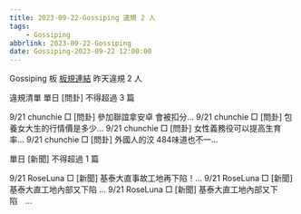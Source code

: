 ```yaml
---
title: 2023-09-22-Gossiping 違規 2 人
tags:
    - Gossiping
abbrlink: 2023-09-22-Gossiping
date: Gossiping-2023-09-22 12:00:00
---
```

Gossiping 板 [板規連結](https://www.ptt.cc/bbs/Gossiping/M.1637425085.A.07D.html)
昨天違規 2 人
<!-- more -->

違規清單
單日 [問卦] 不得超過 3 篇

9/21 chunchie □ [問卦] 參加聯誼拿安卓 會被扣分…
9/21 chunchie □ [問卦] 包養女大生的行情價是多少…
9/21 chunchie □ [問卦] 女性義務役可以提高生育率…
9/21 chunchie □ [問卦] 外國人的洨 484味道也不一…

單日 [新聞] 不得超過 1 篇

9/21 RoseLuna □ [新聞] 基泰大直事故工地再下陷！…
9/21 RoseLuna □ [新聞] 基泰大直工地內部又下陷 …
9/21 RoseLuna □ [新聞] 基泰大直工地內部又下陷　…
